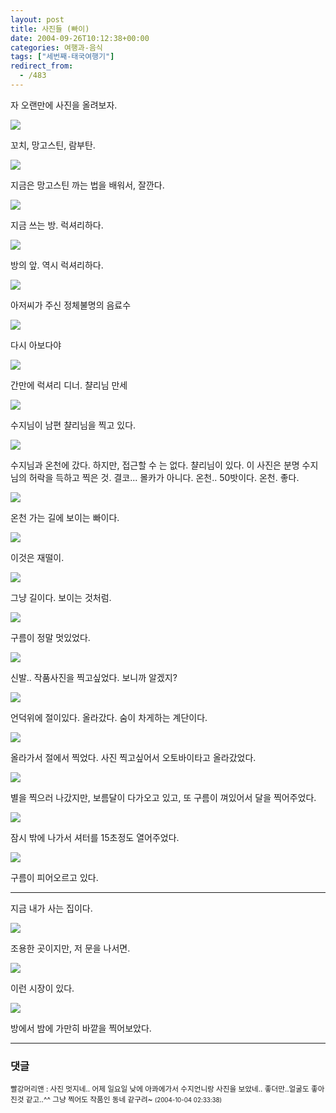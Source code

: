 ```yaml
---
layout: post
title: 사진들 (빠이)
date: 2004-09-26T10:12:38+00:00
categories: 여행과-음식
tags: ["세번째-태국여행기"]
redirect_from:
  - /483
---
```


자 오랜만에 사진을 올려보자.

![ ](/assets/media/uploads_2004_09_PICT1158.jpg)

꼬치, 망고스틴, 람부탄.

![ ](/assets/media/uploads_2004_09_PICT1159.jpg)

지금은 망고스틴 까는 법을 배워서, 잘깐다.

![ ](/assets/media/uploads_2004_09_PICT1167.jpg)

지금 쓰는 방. 럭셔리하다.

![ ](/assets/media/uploads_2004_09_PICT1170.jpg)

방의 앞. 역시 럭셔리하다.

![ ](/assets/media/uploads_2004_09_PICT1175.jpg)

아저씨가 주신 정체불명의 음료수

![ ](/assets/media/uploads_2004_09_PICT1209.jpg)

다시 아보다야

![ ](/assets/media/uploads_2004_09_PICT1220.jpg)

간만에 럭셔리 디너. 챨리님 만세

![ ](/assets/media/uploads_2004_09_PICT1229.jpg)

수지님이 남편 챨리님을 찍고 있다.

![ ](/assets/media/uploads_2004_09_PICT12421.jpg)

수지님과 온천에 갔다. 하지만, 접근할 수 는 없다. 챨리님이 있다. 이 사진은 분명 수지님의 허락을 득하고 찍은 것. 결코... 몰카가 아니다. 온천.. 50밧이다. 온천. 좋다.

![ ](/assets/media/uploads_2004_09_PICT1246.jpg)

온천 가는 길에 보이는 빠이다.

![ ](/assets/media/uploads_2004_09_PICT1255.jpg)

이것은 재떨이.

![ ](/assets/media/uploads_2004_09_PICT1273.jpg)

그냥 길이다. 보이는 것처럼.

![ ](/assets/media/uploads_2004_09_PICT1282.jpg)

구름이 정말 멋있었다.

![ ](/assets/media/uploads_2004_09_PICT13141.jpg)

신발.. 작품사진을 찍고싶었다. 보니까 알겠지?

![ ](/assets/media/uploads_2004_09_PICT1322.jpg)

언덕위에 절이있다. 올라갔다. 숨이 차게하는 계단이다.

![ ](/assets/media/uploads_2004_09_PICT1325.jpg)

올라가서 절에서 찍었다. 사진 찍고싶어서 오토바이타고 올라갔었다.

![ ](/assets/media/uploads_2004_09_PICT1344.jpg)

별을 찍으러 나갔지만, 보름달이 다가오고 있고, 또 구름이 껴있어서 달을 찍어주었다.

![ ](/assets/media/uploads_2004_09_PICT1360.jpg)

잠시 밖에 나가서 셔터를 15초정도 열어주었다.

![ ](/assets/media/uploads_2004_09_PICT1383.jpg)

구름이 피어오르고 있다.

<hr />

지금 내가 사는 집이다.

![ ](/assets/media/uploads_2004_09_PICT1392.jpg)

조용한 곳이지만, 저 문을 나서면.

![ ](/assets/media/uploads_2004_09_PICT13991.jpg)

이런 시장이 있다.

![ ](/assets/media/uploads_2004_09_PICT1425.jpg)

방에서 밤에 가만히 바깥을 찍어보았다.

* * *

### 댓글



<!--- cmt:849 --->
<!--- mail: --->
<!--- parent:0 --->

<small class=comment>빨강머리앤 : 사진 멋지네.. 어제 일요일 낮에 아콰에가서 수지언니랑 사진을 보았네.. 좋더만..얼굴도 좋아진것 같고..^^ 그냥 찍어도 작품인 동네 같구려~ <small>(2004-10-04 02:33:38)</small></small>

